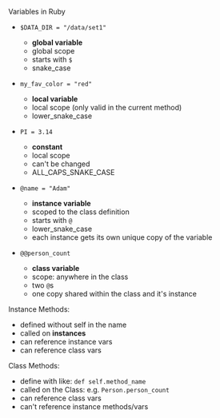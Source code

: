 Variables in Ruby

* `$DATA_DIR = "/data/set1"`
  * **global variable**
  * global scope
  * starts with `$`
  * snake_case

* `my_fav_color = "red"`
  * **local variable**
  * local scope (only valid in the current method)
  * lower_snake_case

* `PI = 3.14`
  * **constant**
  * local scope
  * can't be changed
  * ALL_CAPS_SNAKE_CASE

* `@name = "Adam"`
  * **instance variable**
  * scoped to the class definition
  * starts with `@`
  * lower_snake_case
  * each instance gets its own unique copy of the variable

* `@@person_count`
  * **class variable**
  * scope: anywhere in the class
  * two `@`s
  * one copy shared within the class and it's instance



Instance Methods:
  * defined without self in the name
  * called on **instances**
  * can reference instance vars
  * can reference class vars

Class Methods:
  * define with like: `def self.method_name`
  * called on the Class: e.g. `Person.person_count`
  * can reference class vars
  * can't reference instance methods/vars

